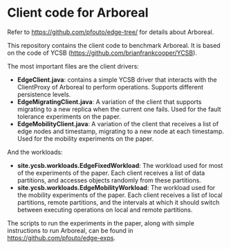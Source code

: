 Client code for Arboreal
=====

Refer to https://github.com/pfouto/edge-tree/ for details about Arboreal.

This repository contains the client code to benchmark Arboreal. It is based on the code
of YCSB (https://github.com/brianfrankcooper/YCSB).

The most important files are the client drivers:
- **EdgeClient.java**: contains a simple YCSB driver that interacts with
the ClientProxy of Arboreal to perform operations. Supports different persistence levels.
- **EdgeMigratingClient.java**: A variation of the client that supports migrating to a new replica
when the current one fails. Used for the fault tolerance experiments on the paper.
- **EdgeMobilityClient.java**: A variation of the client that receives a list of edge nodes and timestamp,
migrating to a new node at each timestamp. Used for the mobility experiments on the paper.

And the workloads:
- **site.ycsb.workloads.EdgeFixedWorkload**: The workload used for most of the experiments of the paper. Each client
receives a list of data partitions, and accesses objects randomly from these partitions.
- **site.ycsb.workloads.EdgeMobilityWorkload**: The workload used for the mobility experiments of the paper. Each client
receives a list of local partitions, remote partitions, and the intervals at which it should switch between
executing operations on local and remote partitions.

The scripts to run the
experiments in the paper, along with simple instructions to run Arboreal, can be found in https://github.com/pfouto/edge-exps.